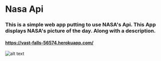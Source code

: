 # Nasa Api

### This is a simple web app putting to use NASA's Api. This App displays NASA's picture of the day. Along with a description.
#### https://vast-falls-56574.herokuapp.com/
![alt text](https://preview.ibb.co/hBQyyc/1200px_NASA_logo_svg.png)
